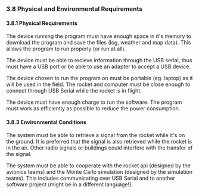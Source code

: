 ### 3.8 Physical and Environmental Requirements

#### 3.8.1 Physical Requirements

The device running the program must have enough space in it's memory to download the program and save the files (log, weather and map data). This allows the program to run properly (or run at all).

The device must be able to recieve information through the USB serial, thus must have a USB port or be able to use an adapter to accept a USB device.

The device chosen to run the program on must be portable (eg. laptop) as it will be used in the field. The rocket and computer must be close enough to connect through USB Serial while the rocket is in flight.

The device must have enough charge to run the software. The program must work as efficiently as possible to reduce the power consumption.

#### 3.8.3 Environmental Conditions

The system must be able to retrieve a signal from the rocket while it's on the ground. It is preferred that the signal is also retrieved while the rocket is in the air. Other radio signals or buildings could interfere with the transfer of the signal.

The system must be able to cooperate with the rocket api (designed by the avionics teams) and the Monte Carlo simulation (designed by the simulation teams). This includes communicating over USB Serial and to another software project (might be in a different language!).